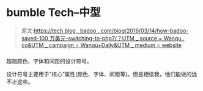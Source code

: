 # bumble Tech–中型

> 原文:[https://tech blog . badoo . com/blog/2016/03/14/how-badoo-saved-100 万美元-switching-to-php7/？UTM _ source = Wanqu . co&UTM _ campaign = Wanqu+Daily&UTM _ medium = website](https://techblog.badoo.com/blog/2016/03/14/how-badoo-saved-one-million-dollars-switching-to-php7/?utm_source=wanqu.co&utm_campaign=Wanqu+Daily&utm_medium=website)

### 

超越颜色、字体和间距的设计符号。

设计符号主要用于“核心”属性(颜色、字体、间距等)。但是相信我，他们能做的远不止这些。
